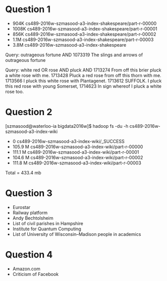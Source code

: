 Question 1
===========
* 904K  cs489-2016w-szmasood-a3-index-shakespeare/part-r-00000
* 1008K cs489-2016w-szmasood-a3-index-shakespeare/part-r-00001
* 856K  cs489-2016w-szmasood-a3-index-shakespeare/part-r-00002
* 1.1M  cs489-2016w-szmasood-a3-index-shakespeare/part-r-00003
* 3.8M  cs489-2016w-szmasood-a3-index-shakespeare



Query: outrageous fortune AND
1073319     The slings and arrows of outrageous fortune

Query: white red OR rose AND pluck AND
1713274     From off this brier pluck a white rose with me.
1713428     Pluck a red rose from off this thorn with me.
1713566     I pluck this white rose with Plantagenet.
1713612   SUFFOLK. I pluck this red rose with young Somerset,
1714623     In sign whereof I pluck a white rose too.



Question 2
==========

[szmasood@waterloo-ia bigdata2016w]$ hadoop fs -du -h cs489-2016w-szmasood-a3-index-wiki
* 0        cs489-2016w-szmasood-a3-index-wiki/_SUCCESS
* 105.9 M  cs489-2016w-szmasood-a3-index-wiki/part-r-00000
* 111.1 M  cs489-2016w-szmasood-a3-index-wiki/part-r-00001
* 104.6 M  cs489-2016w-szmasood-a3-index-wiki/part-r-00002
* 111.8 M  cs489-2016w-szmasood-a3-index-wiki/part-r-00003

Total = 433.4 mb

Question 3
==========
* Eurostar
* Railway platform
* Andy Bechtolsheim
* List of civil parishes in Hampshire
* Institute for Quantum Computing
* List of University of Wisconsin–Madison people in academics

Question 4
==========
* Amazon.com
* Criticism of Facebook

